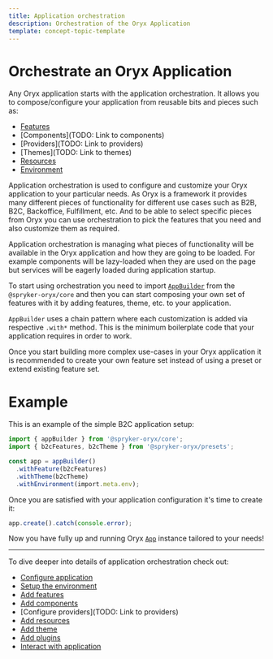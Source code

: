 ```yaml
---
title: Application orchestration
description: Orchestration of the Oryx Application
template: concept-topic-template
---
```


# Orchestrate an Oryx Application

Any Oryx application starts with the application orchestration.
It allows you to compose/configure your application from reusable bits and pieces such as:

- [Features](./app-feature.md)
- [Components](TODO: Link to components)
- [Providers](TODO: Link to providers)
- [Themes](TODO: Link to themes)
- [Resources](./resources.md)
- [Environment](./app-environment.md)

Application orchestration is used to configure and customize your
Oryx application to your particular needs.
As Oryx is a framework it provides many different pieces of functionality
for different use cases such as B2B, B2C, Backoffice, Fulfillment, etc.
And to be able to select specific pieces from Oryx you can use orchestration
to pick the features that you need and also customize them as required.

Application orchestration is managing what pieces of functionality will be available
in the Oryx application and how they are going to be loaded.
For example components will be lazy-loaded when they are used on the page
but services will be eagerly loaded during application startup.

To start using orchestration you need to import [`AppBuilder`](./app-builder.md)
from the `@spryker-oryx/core` and then you can start composing your own set of features
with it by adding features, theme, etc. to your application.

`AppBuilder` uses a chain pattern where each customization is added via respective `.with*` method.
This is the minimum boilerplate code that your application requires in order to work.

Once you start building more complex use-cases in your Oryx application it is recommended
to create your own feature set instead of using a preset or extend existing feature set.

# Example

This is an example of the simple B2C application setup:

```ts
import { appBuilder } from '@spryker-oryx/core';
import { b2cFeatures, b2cTheme } from '@spryker-oryx/presets';

const app = appBuilder()
  .withFeature(b2cFeatures)
  .withTheme(b2cTheme)
  .withEnvironment(import.meta.env);
```

Once you are satisfied with your application configuration it's time to create it:

```ts
app.create().catch(console.error);
```

Now you have fully up and running Oryx [`App`](./app.md) instance tailored to your needs!

---

To dive deeper into details of application orchestration check out:

- [Configure application](./app-builder.md)
- [Setup the environment](./app-environment.md)
- [Add features](./app-feature.md)
- [Add components](/docs/drafts/components/index.md)
- [Configure providers](TODO: Link to providers)
- [Add resources](./resources.md)
- [Add theme](/docs/drafts/theme/configuration.md)
- [Add plugins](./app-plugins.md)
- [Interact with application](./app.md)
